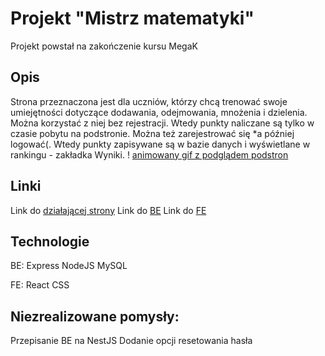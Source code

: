 # Projekt "Mistrz matematyki"
Projekt powstał na zakończenie kursu MegaK

## Opis
Strona przeznaczona jest dla uczniów, którzy chcą trenować swoje umiejętności dotyczące dodawania, odejmowania, mnożenia i dzielenia.
Można korzystać z niej bez rejestracji. Wtedy punkty naliczane są tylko w czasie pobytu na podstronie. Można też zarejestrować się *a później logować(. Wtedy punkty zapisywane są w bazie danych i wyświetlane w rankingu - zakładka Wyniki.
! [animowany gif z podglądem podstron](https://github.com/mich-dem/math-back/blob/main/images.gif)

## Linki
Link do [działającej strony](https://matma.networkmanager.pl/)
Link do [BE](https://github.com/mich-dem/math-back/)
Link do [FE](https://github.com/mich-dem/math-front/)

## Technologie
BE:
Express
NodeJS
MySQL

FE:
React
CSS

## Niezrealizowane pomysły:
Przepisanie BE na NestJS
Dodanie opcji resetowania hasła
